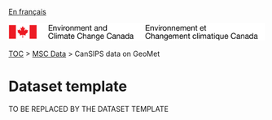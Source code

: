 [En français](readme_fr.md)

![ECCC logo](../../img_eccc-logo.png)

[TOC](../../readme_en.md) > [MSC Data](../readme_en.md) > CanSIPS data on GeoMet


Dataset template
===============

TO BE REPLACED BY THE DATASET TEMPLATE
